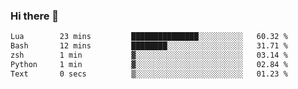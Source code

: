 ### Hi there 👋

<!--
**gustavkrist/gustavkrist** is a ✨ _special_ ✨ repository because its `README.md` (this file) appears on your GitHub profile.

Here are some ideas to get you started:

- 🔭 I’m currently working on ...
- 🌱 I’m currently learning ...
- 👯 I’m looking to collaborate on ...
- 🤔 I’m looking for help with ...
- 💬 Ask me about ...
- 📫 How to reach me: ...
- 😄 Pronouns: ...
- ⚡ Fun fact: ...
-->

<!--START_SECTION:waka-->

```txt
Lua        23 mins         ███████████████░░░░░░░░░░   60.32 %
Bash       12 mins         ████████░░░░░░░░░░░░░░░░░   31.71 %
zsh        1 min           ▓░░░░░░░░░░░░░░░░░░░░░░░░   03.14 %
Python     1 min           ▓░░░░░░░░░░░░░░░░░░░░░░░░   02.84 %
Text       0 secs          ▒░░░░░░░░░░░░░░░░░░░░░░░░   01.23 %
```

<!--END_SECTION:waka-->
